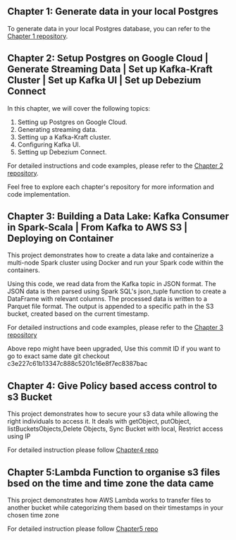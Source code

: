 
## Chapter 1: Generate data in your local Postgres

To generate data in your local Postgres database, you can refer to the [Chapter 1 repository](https://github.com/Noosarpparashar/startupv2/tree/master/python/dataGenerator/ecart).

## Chapter 2: Setup Postgres on Google Cloud | Generate Streaming Data | Set up Kafka-Kraft Cluster | Set up Kafka UI | Set up Debezium Connect

In this chapter, we will cover the following topics:

1. Setting up Postgres on Google Cloud.
2. Generating streaming data.
3. Setting up a Kafka-Kraft cluster.
4. Configuring Kafka UI.
5. Setting up Debezium Connect.

For detailed instructions and code examples, please refer to the [Chapter 2 repository](https://github.com/Noosarpparashar/startupv2/tree/master/python/dataGenerator/ecart_v2).

Feel free to explore each chapter's repository for more information and code implementation.

## Chapter 3: Building a Data Lake: Kafka Consumer in Spark-Scala | From Kafka to AWS S3 | Deploying on Container

This project demonstrates how to create a data lake and containerize a multi-node Spark cluster using Docker and run your Spark code within the containers.

Using this code, we read data from the Kafka topic in JSON format. The JSON data is then parsed using Spark SQL's json_tuple function to create a DataFrame with relevant columns. The processed data is written to a Parquet file format. The output is appended to a specific path in the S3 bucket, created based on the current timestamp.

For detailed instructions and code examples, please refer to the [Chapter 3 repository](https://github.com/Noosarpparashar/ecart-migration)

Above repo might have been upgraded, Use this commit ID if you want to go to exact same date
git checkout c3e227c61b13347c888c5201c16e8f7ec8387bac
## Chapter 4: Give Policy based access control to s3 Bucket

This project demonstrates how to  secure your s3 data  while allowing the right individuals to access it.
It deals with getObject, putObject, listBucketsObjects,Delete Objects, Sync Bucket with local, Restrict access using IP

For detailed instruction please follow [Chapter4 repo](https://github.com/Noosarpparashar/howTo/blob/main/AttachPolicyIns3.txt)

## Chapter 5:Lambda Function to organise s3 files bsed on the time and time zone the data came

This project demonstrates how AWS Lambda works to transfer files to another bucket while categorizing them based on their timestamps in your chosen time zone

For detailed instruction please follow [Chapter5 repo](https://github.com/Noosarpparashar/howTo/blob/main/TransferAndCategoriseFilesUsingLambda.txt)

